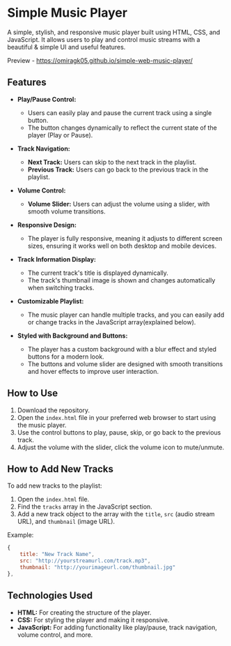 # Simple Music Player

A simple, stylish, and responsive music player built using HTML, CSS, and JavaScript. It allows users to play and control music streams with a beautiful & simple UI and useful features.

Preview - https://omiragk05.github.io/simple-web-music-player/

## Features

- **Play/Pause Control:** 
  - Users can easily play and pause the current track using a single button. 
  - The button changes dynamically to reflect the current state of the player (Play or Pause).

- **Track Navigation:**
  - **Next Track:** Users can skip to the next track in the playlist.
  - **Previous Track:** Users can go back to the previous track in the playlist.
  
- **Volume Control:**
  - **Volume Slider:** Users can adjust the volume using a slider, with smooth volume transitions.

- **Responsive Design:**
  - The player is fully responsive, meaning it adjusts to different screen sizes, ensuring it works well on both desktop and mobile devices.

- **Track Information Display:**
  - The current track's title is displayed dynamically.
  - The track's thumbnail image is shown and changes automatically when switching tracks.

- **Customizable Playlist:**
  - The music player can handle multiple tracks, and you can easily add or change tracks in the JavaScript array(explained below).

- **Styled with Background and Buttons:**
  - The player has a custom background with a blur effect and styled buttons for a modern look.
  - The buttons and volume slider are designed with smooth transitions and hover effects to improve user interaction.

## How to Use

1. Download the repository.
2. Open the `index.html` file in your preferred web browser to start using the music player.
3. Use the control buttons to play, pause, skip, or go back to the previous track.
4. Adjust the volume with the slider, click the volume icon to mute/unmute.

## How to Add New Tracks

To add new tracks to the playlist:
1. Open the `index.html` file.
2. Find the `tracks` array in the JavaScript section.
3. Add a new track object to the array with the `title`, `src` (audio stream URL), and `thumbnail` (image URL).

Example:
```javascript
{
    title: "New Track Name",
    src: "http://yourstreamurl.com/track.mp3",
    thumbnail: "http://yourimageurl.com/thumbnail.jpg"
},
```
## Technologies Used

- **HTML:** For creating the structure of the player.
- **CSS:** For styling the player and making it responsive.
- **JavaScript:** For adding functionality like play/pause, track navigation, volume control, and more.
